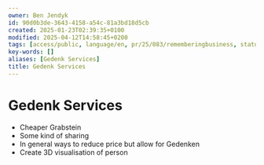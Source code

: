 ```yaml
---
owner: Ben Jendyk
id: 90d0b3de-3643-4158-a54c-81a3bd18d5cb
created: 2025-01-23T02:39:35+0100
modified: 2025-04-12T14:58:45+0200
tags: [access/public, language/en, pr/25/083/rememberingbusiness, status/pending]
key-words: []
aliases: [Gedenk Services]
title: Gedenk Services
---
```


# Gedenk Services

- Cheaper Grabstein
- Some kind of sharing
- In general ways to reduce price but allow for Gedenken
- Create 3D visualisation of person
